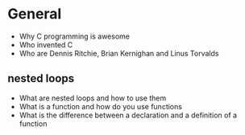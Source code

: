 # General
* Why C programming is awesome
* Who invented C
* Who are Dennis Ritchie, Brian Kernighan and Linus Torvalds
## nested loops
* What are nested loops and how to use them
* What is a function and how do you use functions
* What is the difference between a declaration and a definition of a function
